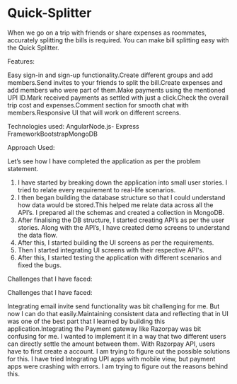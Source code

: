 # Quick-Splitter


When we go on a trip with friends or share expenses as roommates, accurately splitting the bills is required. You can make bill splitting easy with the Quick Splitter.


Features:


Easy sign-in and sign-up functionality.Create different groups and add members.Send invites to your friends to split the bill.Create expenses and add members who were part of them.Make payments using the mentioned UPI ID.Mark received payments as settled with just a click.Check the overall trip cost and expenses.Comment section for smooth chat with members.Responsive UI that will work on different screens.


Technologies used:
AngularNode.js- Express FrameworkBootstrapMongoDB


Approach Used:


Let’s see how I have completed the application as per the problem statement.


1. I have started by breaking down the application into small user stories. I tried to relate every requirement to real-life scenarios.
2. I then began building the database structure so that I could understand how data would be stored.This helped me relate data across all the API’s. I prepared all the schemas and created a collection in MongoDB.
3. After finalising the DB structure, I started creating API’s as per the user stories. Along with the API’s, I have created demo screens to understand the data flow.
4. After this, I started building the UI screens as per the requirements.
5. Then I started integrating UI screens with their respective API's.
6. After this, I started testing the application with different scenarios and fixed the bugs.


Challenges that I have faced:


Challenges that I have faced:


Integrating email invite send functionality was bit challenging for me. But now I can do that easily.Maintaining consistent data and reflecting that in UI was one of the best part that I learned by building this application.Integrating the Payment gateway like Razorpay was bit confusing for me. I wanted to implement it in a way that two different users can directly settle the amount between them. With Razorpay API, users have to first create a account. I am trying to figure out the possible solutions for this. I have tried Integrating UPI apps with mobile view, but payment apps were crashing with errors. I am trying to figure out the reasons behind this. 

